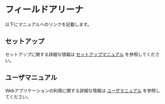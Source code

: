 # フィールドアリーナ

以下にマニュアルへのリンクを記載します。

## セットアップ

セットアップに関する詳細な情報は [セットアップマニュアル](Setup.md) を参照してください。

## ユーザマニュアル

Webアプリケーションの利用に関する詳細な情報は [ユーザマニュアル](UserManual.md) を参照してください。
